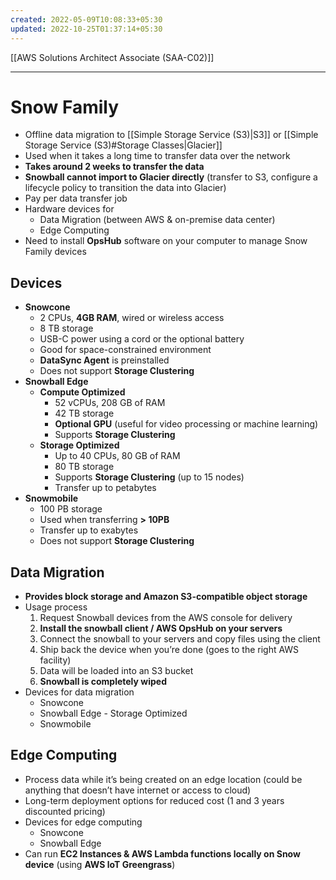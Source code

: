 ```yaml
---
created: 2022-05-09T10:08:33+05:30
updated: 2022-10-25T01:37:14+05:30
---
```

[[AWS Solutions Architect Associate (SAA-C02)]]

---
# Snow Family
- Offline data migration to [[Simple Storage Service (S3)|S3]] or [[Simple Storage Service (S3)#Storage Classes|Glacier]]
- Used when it takes a long time to transfer data over the network
- **Takes around 2 weeks to transfer the data**
- **Snowball cannot import to Glacier directly** (transfer to S3, configure a lifecycle policy to transition the data into Glacier)
- Pay per data transfer job
- Hardware devices for
	- Data Migration (between AWS & on-premise data center)
	- Edge Computing
- Need to install **OpsHub** software on your computer to manage Snow Family devices

## Devices
- **Snowcone**
	- 2 CPUs, **4GB RAM**, wired or wireless access
	- 8 TB storage
	- USB-C power using a cord or the optional battery
	- Good for space-constrained environment
	- **DataSync Agent** is preinstalled
	- Does not support **Storage Clustering**
-   **Snowball Edge**
	-  **Compute Optimized**
		-   52 vCPUs, 208 GB of RAM
		-   42 TB storage
		-   **Optional GPU** (useful for video processing or machine learning)
		- Supports **Storage Clustering**
	-   **Storage Optimized**
		- Up to 40 CPUs, 80 GB of RAM
		- 80 TB storage
		- Supports **Storage Clustering** (up to 15 nodes)
		- Transfer up to petabytes
- **Snowmobile**
	- 100 PB storage
	- Used when transferring **> 10PB**
	- Transfer up to exabytes
	- Does not support **Storage Clustering**


## Data Migration
- **Provides block storage and Amazon S3-compatible object storage**
- Usage process
	1.  Request Snowball devices from the AWS console for delivery
	2.  **Install the snowball client / AWS OpsHub on your servers**
	3.  Connect the snowball to your servers and copy files using the client
	4.  Ship back the device when you’re done (goes to the right AWS facility)
	5.  Data will be loaded into an S3 bucket
	6.  **Snowball is completely wiped**
- Devices for data migration
	- Snowcone
	- Snowball Edge - Storage Optimized
	- Snowmobile

## Edge Computing
- Process data while it’s being created on an edge location (could be anything that doesn’t have internet or access to cloud)
- Long-term deployment options for reduced cost (1 and 3 years discounted pricing)
- Devices for edge computing
	- Snowcone
	- Snowball Edge
- Can run **EC2 Instances & AWS Lambda functions locally on Snow device** (using **AWS loT Greengrass**)
